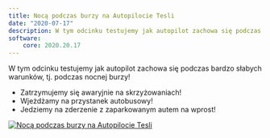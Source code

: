 ```yaml
---
title: Nocą podczas burzy na Autopilocie Tesli
date: "2020-07-17"
description: W tym odcinku testujemy jak autopilot zachowa się podczas bardzo słabych warunków, tj. podczas nocnej burzy!
software:
    core: 2020.20.17
---
```


W tym odcinku testujemy jak autopilot zachowa się podczas bardzo słabych warunków, tj. podczas nocnej burzy!

- Zatrzymujemy się awaryjnie na skrzyżowaniach!
- Wjeżdżamy na przystanek autobusowy!
- Jedziemy na zderzenie z zaparkowanym autem na wprost!

[![Nocą podczas burzy na Autopilocie Tesli](https://img.youtube.com/vi/LXlhzr0yGTQ/0.jpg)](https://www.youtube.com/watch?v=LXlhzr0yGTQ)
